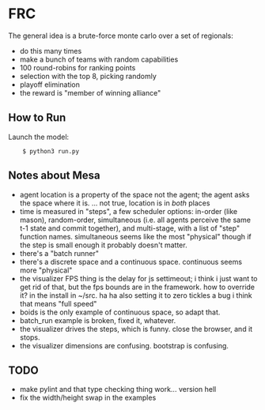 # FRC

The general idea is a brute-force monte carlo over a set of regionals:

* do this many times
 * make a bunch of teams with random capabilities
 * 100 round-robins for ranking points
 * selection with the top 8, picking randomly
 * playoff elimination
 * the reward is "member of winning alliance"

## How to Run

Launch the model:
```
    $ python3 run.py
```


## Notes about Mesa

* agent location is a property of the space not the agent; the agent asks the space where it is. ... not true, location is in *both* places
* time is measured in "steps", a few scheduler options: in-order (like mason), random-order, simultaneous (i.e. all agents perceive the same t-1 state and commit together), and multi-stage, with a list of "step" function names.  simultaneous seems like the most "physical" though if the step is small enough it probably doesn't matter.
* there's a "batch runner" 
* there's a discrete space and a continuous space.  continuous seems more "physical"
* the visualizer FPS thing is the delay for js settimeout; i think i just want to get rid of that, but the fps bounds are in the framework.  how to override it?  in the install in ~/src.  ha ha also setting it to zero tickles a bug i think that means "full speed"
* boids is the only example of continuous space, so adapt that.
* batch\_run example is broken, fixed it, whatever.
* the visualizer drives the steps, which is funny.  close the browser, and it stops.
* the visualizer dimensions are confusing.  bootstrap is confusing.

## TODO

* make pylint and that type checking thing work... version hell
* fix the width/height swap in the examples
